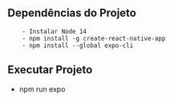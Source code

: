 ## Dependências do Projeto
```
    - Instalar Node 14
    - npm install -g create-react-native-app
    - npm install --global expo-cli
```

## Executar Projeto

- npm run expo



